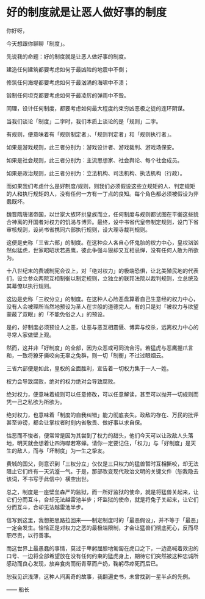 # 好的制度就是让恶人做好事的制度

你好呀，

今天想跟你聊聊「制度」。

先说我的命题：好的制度就是让恶人做好事的制度。

建造任何建筑都要考虑如何于最凶险的地震中不倒；

修筑任何海堤都要考虑如何于最汹涌的海啸中不溃；

锻制任何坦克都要考虑如何于最凌厉的弹雨中不毁。

同理，设计任何制度，都要考虑如何最大程度约束穷凶恶极之徒的连环阴谋。

当我们谈论「制度」二字时，我们本质上谈论的是「规则」二字。

有规则，便意味着有「规则制定者」、「规则判定者」和「规则执行者」。

如果是游戏规则，此三者分别为：游戏设计者、游戏裁判、游戏场保安。

如果是社会规则，此三者分别为：主流思想家、社会舆论、每个社会成员。

如果是政治规则，此三者分别为：立法机构、司法机构、执法机构（行政）。

而如果我们考虑什么是好制度/规则，则我们必须假设这些立规矩的人、判定规矩的人和执行规矩的人，没有任何一方有一丁点的良知。每个角色都必须被假设为非蠢既坏。

魏晋隋唐诸帝国，以世家大族环拱皇族而立，任何制度与规则都试图在平衡这些貌合神离的开国者对权力的饥渴与博弈。最终，设中书省代皇帝制定规则，设门下省审核规则，设尚书省携同六部执行规则，设大理寺裁判规则。

这便是史称「三省六部」的制度。在这种众人各自心怀鬼胎的权力中心，皇权汹汹然似猛虎，世家昭昭状若恶鹰，彼此争强斗狠却又互相忌惮，没有任何人敢为所欲为。

十八世纪末的费城制宪会议上，对「绝对权力」的极端恐惧，让北美殖民地的代表们，设立参众两院互相制衡以制定规则，立独立的联邦法院以裁判规则，立总统及其幕僚以执行规则。

这边是史称「三权分立」的制度。在这种人心险恶盘算着自己生意经的权力中心，没有人会被理所当然地预设为圣人在世般的道德完人。有的只是对「被权力与欲望蒙蔽了双眼」的「不能免俗之人」的预设。

是的，好制度必须预设人之恶，让恶与恶互相震慑、博弈与绞杀，远离权力中心的寻常人家做壁上观。

然而，这并非「好制度」的全部，因为众恶或可同流合污。若猛虎与恶鹰握爪言和，一致将獠牙撕咬向无辜之兔群，则一切「制衡」不过过眼烟云。

三省六部便是如此，皇权的全面胜利，宣告着一切权力集于一人一姓。

权力会导致腐败，绝对的权力绝对会导致腐败。

绝对权力，便意味着规则可以任意修改，可以任意解读，甚至可以抛开一切规则而凭一己之私欲为所欲为。

绝对权力，也意味着「制度的自我纠错」能力彻底丧失。政敌的存在、万民的批评甚至诽谤，都会让掌权者时刻内省敬畏、做好事以求自保。

怙恶而不悛者，便常常是因为其尝到了权力的甜头，他们今天可以让政敌人头落地，明天就会想着让四海噤若寒蝉。请你一定要记住，「权力」与「好制度」是天生的敌人，而与「坏制度」为一生之挚友。

费城的国父，则意识到「三权分立」仅仅是三只权力的猛兽暂时互相撕咬，却无法阻止它们终有一天沆瀣一气。于是，那部改变现代政治文明的关键文件（恕我隐去该词，不书写于此信中）横空出世。

总之，制度是一座壁垒森严的监狱，而一所好监狱的使命，就是将猛兽关起来，让它们分而互斗，合却无法越雷池半步；坏监狱的使命，就是将兔子关起来，让它们分而互斗，合却无法越雷池半步。

信写到这里，我想把思路拉回来——制定制度时的「最恶假设」，并不等于「最恶」一定会发生。恰恰正是对权力之恶的最极端限制，才会让猛兽们彻底死心，反而尽职尽责，以行善事。

而这世界上最愚蠢的事情，莫过于卑躬屈膝地匍匐在虎口之下，一边高喊着效忠的口号、一边将全部希望放在没有任何约束的猛虎身上，期待它们突然被这种忠诚所感动而良心发现，放弃食肉而衔青草而产奶，鞠躬尽瘁死而后已。

恕我见识浅薄，这种人间离奇的故事，我翻遍史书，未曾找到一星半点的先例。

—— 船长